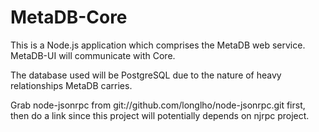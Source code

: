 # MetaDB-Core

This is a Node.js application which comprises the MetaDB web service. 
MetaDB-UI will communicate with Core.

The database used will be PostgreSQL due to the nature of heavy relationships MetaDB carries.

Grab node-jsonrpc from git://github.com/longlho/node-jsonrpc.git first, then do a link since this project will potentially depends on njrpc project.
